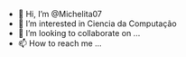 - 👋 Hi, I’m @Michelita07
- 👀 I’m interested in Ciencia da Computação
- 💞️ I’m looking to collaborate on ...
- 📫 How to reach me ...

<!---
Michelita07/Michelita07 is a ✨ special ✨ repository because its `README.md` (this file) appears on your GitHub profile.
You can click the Preview link to take a look at your changes.
--->
